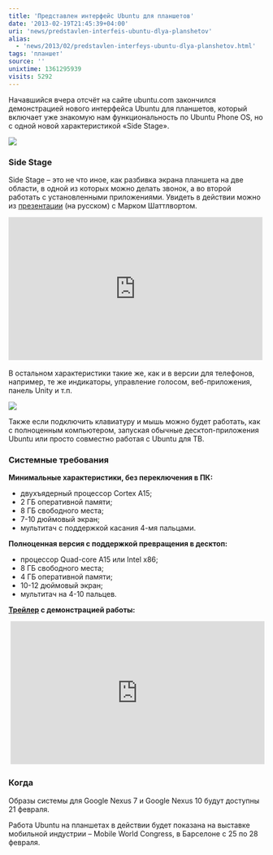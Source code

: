 ```yaml
---
title: 'Представлен интерфейс Ubuntu для планшетов'
date: '2013-02-19T21:45:39+04:00'
uri: 'news/predstavlen-interfeis-ubuntu-dlya-planshetov'
alias: 
  - 'news/2013/02/predstavlen-interfeys-ubuntu-dlya-planshetov.html'
tags: 'планшет'
source: ''
unixtime: 1361295939
visits: 5292
---
```

Начавшийся вчера отсчёт на сайте ubuntu.com закончился демонстрацией нового интерфейса Ubuntu для планшетов, который включает уже знакомую нам функциональность по Ubuntu Phone OS, но с одной новой характеристикой «Side Stage».

[![](img/2013/02/19/21-00/tablet-hero-8489963094-o.jpg)](img/2013/02/19/21-00/tablet-hero-8489963094-o.jpg)

### Side Stage

Side Stage – это не что иное, как разбивка экрана планшета на две области, в одной из которых можно делать звонок, а во второй работать с установленными приложениями. Увидеть в действии можно из [презентации](https://www.youtube.com/watch?v=PF7L4825HhU&list;=UUdb2Dl1wSg87NuBnpMKMqgA&index;=1) (на русском) с Марком Шаттлвортом.

<iframe width="500" height="281" src="https://www.youtube.com/embed/PF7L4825HhU" frameborder="0" allowfullscreen=""></iframe> 

В остальном характеристики такие же, как и в версии для телефонов, например, те же индикаторы, управление голосом, веб-приложения, панель Unity и т.п.

[![](img/2013/02/19/21-00/tablet-home-portrait-8488866049-o.jpg)](img/2013/02/19/21-00/tablet-home-portrait-8488866049-o.jpg)

Также если подключить клавиатуру и мышь можно будет работать, как с полноценным компьютером, запуская обычные десктоп-приложения Ubuntu или просто совместно работая с Ubuntu для ТВ.

### Системные требования

**Минимальные характеристики, без переключения в ПК:**

*   двухъядерный процессор Cortex A15;
*   2 ГБ оперативной памяти;
*   8 ГБ свободного места;
*   7-10 дюймовый экран;
*   мультитач с поддержкой касания 4-мя пальцами.

**Полноценная версия с поддержкой превращения в десктоп:**

*   процессор Quad-core A15 или Intel x86;
*   8 ГБ свободного места;
*   4 ГБ оперативной памяти;
*   10-12 дюймовый экран;
*   мультитач на 4-10 пальцев.

**[Трейлер](https://www.youtube.com/watch?feature=player_embedded&v=5_4fXQcxFRs) с демонстрацией работы:**

 <iframe src="https://www.youtube.com/embed/5_4fXQcxFRs" frameborder="0" width="500" height="281"></iframe>

### Когда

Образы системы для Google Nexus 7 и Google Nexus 10 будут доступны 21 февраля.

Работа Ubuntu на планшетах в действии будет показана на выставке мобильной индустрии – Mobile World Congress, в Барселоне с 25 по 28 февраля.

